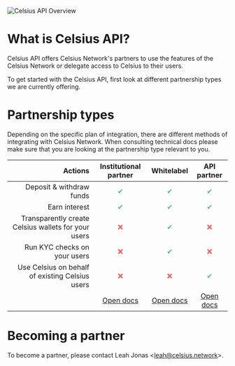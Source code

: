 ![Celsius API Overview](/assets/images/overview.svg)

# What is Celsius API?

Celsius API offers Celsius Network's partners to use the features of the Celsius Network or delegate access to Celsius to their users.

To get started with the Celsius API, first look at different partnership types we are currently offering.

# Partnership types

Depending on the specific plan of integration, there are different methods of integrating with Celsius Network.
When consulting technical docs please make sure that you are looking at the partnership type relevant to you. 


| Actions | Institutional partner | Whitelabel | API partner  |
| ------: | :-------------------: | :--------: | :----------: |
| Deposit & withdraw funds | <span style="color:#4FB895;">✔</span> | <span style="color:#4FB895;">✔</span> | <span style="color:#4FB895;">✔</span> |
| Earn interest | <span style="color:#4FB895;">✔</span> | <span style="color:#4FB895;">✔</span> | <span style="color:#4FB895;">✔</span> |
| Transparently create Celsius wallets for your users | <span style="color:#f85757;">❌</span> | <span style="color:#4FB895;">✔</span> | <span style="color:#f85757;">❌</span> |
| Run KYC checks on your users | <span style="color:#f85757;">❌</span> | <span style="color:#4FB895;">✔</span> | <span style="color:#f85757;">❌</span> | 
| Use Celsius on behalf of existing Celsius users | <span style="color:#f85757;">❌</span> |  <span style="color:#f85757;">❌</span> | <span style="color:#4FB895;">✔</span> |
| | [Open docs](/institutional-partner.html) | [Open docs](/whitelabel-partner.html) | [Open docs](/api-partner.html) |


# Becoming a partner

To become a partner, please contact Leah Jonas <[leah@celsius.network](mailto://leah@celsius.network)>.
